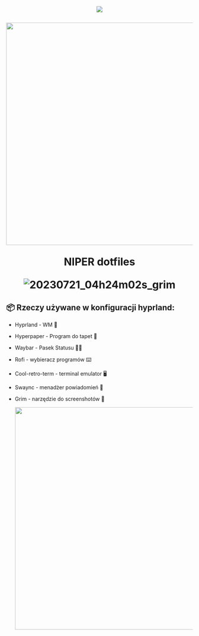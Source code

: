 <h1 align="center">
 <img src="https://github.com/NIPERR/dotfiles/assets/82673619/d131c932-c33e-4e50-b7b3-53acafd19e82" /> <br>

  <img src="https://raw.githubusercontent.com/catppuccin/catppuccin/main/assets/palette/macchiato.png" width="600px" /> <br>

NIPER dotfiles

![20230721_04h24m02s_grim](https://github.com/NIPERR/dotfiles/assets/82673619/dec45b02-948d-401c-8baa-bae2f4719e13)

## 📦 Rzeczy używane w konfiguracji hyprland:
- Hyprland - WM 🐧
- Hyperpaper - Program do tapet 🌆
- Waybar - Pasek Statusu 🧑‍💻
- Rofi - wybieracz programów ⌨️
- Cool-retro-term - terminal emulator 🖥️
- Swaync - menadżer powiadomień 📱
- Grim - narzędzie do screenshotów 💾

  <img src="https://raw.githubusercontent.com/catppuccin/catppuccin/main/assets/palette/macchiato.png" width="600px" /> <br>
